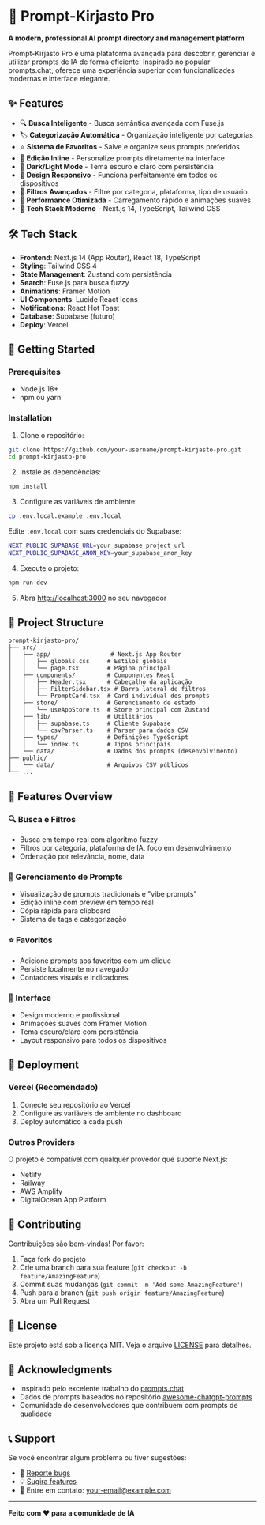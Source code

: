 # 🚀 Prompt-Kirjasto Pro

**A modern, professional AI prompt directory and management platform**

Prompt-Kirjasto Pro é uma plataforma avançada para descobrir, gerenciar e utilizar prompts de IA de forma eficiente. Inspirado no popular prompts.chat, oferece uma experiência superior com funcionalidades modernas e interface elegante.

## ✨ Features

- 🔍 **Busca Inteligente** - Busca semântica avançada com Fuse.js
- 🏷️ **Categorização Automática** - Organização inteligente por categorias
- ⭐ **Sistema de Favoritos** - Salve e organize seus prompts preferidos
- 🎨 **Edição Inline** - Personalize prompts diretamente na interface
- 🌙 **Dark/Light Mode** - Tema escuro e claro com persistência
- 📱 **Design Responsivo** - Funciona perfeitamente em todos os dispositivos
- 🎯 **Filtros Avançados** - Filtre por categoria, plataforma, tipo de usuário
- 🚀 **Performance Otimizada** - Carregamento rápido e animações suaves
- 🔧 **Tech Stack Moderno** - Next.js 14, TypeScript, Tailwind CSS

## 🛠️ Tech Stack

- **Frontend**: Next.js 14 (App Router), React 18, TypeScript
- **Styling**: Tailwind CSS 4
- **State Management**: Zustand com persistência
- **Search**: Fuse.js para busca fuzzy
- **Animations**: Framer Motion
- **UI Components**: Lucide React Icons
- **Notifications**: React Hot Toast
- **Database**: Supabase (futuro)
- **Deploy**: Vercel

## 🚀 Getting Started

### Prerequisites

- Node.js 18+ 
- npm ou yarn

### Installation

1. Clone o repositório:
```bash
git clone https://github.com/your-username/prompt-kirjasto-pro.git
cd prompt-kirjasto-pro
```

2. Instale as dependências:
```bash
npm install
```

3. Configure as variáveis de ambiente:
```bash
cp .env.local.example .env.local
```

Edite `.env.local` com suas credenciais do Supabase:
```bash
NEXT_PUBLIC_SUPABASE_URL=your_supabase_project_url
NEXT_PUBLIC_SUPABASE_ANON_KEY=your_supabase_anon_key
```

4. Execute o projeto:
```bash
npm run dev
```

5. Abra [http://localhost:3000](http://localhost:3000) no seu navegador

## 📁 Project Structure

```
prompt-kirjasto-pro/
├── src/
│   ├── app/                 # Next.js App Router
│   │   ├── globals.css     # Estilos globais
│   │   └── page.tsx        # Página principal
│   ├── components/         # Componentes React
│   │   ├── Header.tsx      # Cabeçalho da aplicação
│   │   ├── FilterSidebar.tsx # Barra lateral de filtros
│   │   └── PromptCard.tsx  # Card individual dos prompts
│   ├── store/              # Gerenciamento de estado
│   │   └── useAppStore.ts  # Store principal com Zustand
│   ├── lib/                # Utilitários
│   │   ├── supabase.ts     # Cliente Supabase
│   │   └── csvParser.ts    # Parser para dados CSV
│   ├── types/              # Definições TypeScript
│   │   └── index.ts        # Tipos principais
│   └── data/               # Dados dos prompts (desenvolvimento)
├── public/
│   └── data/               # Arquivos CSV públicos
└── ...
```

## 🎯 Features Overview

### 🔍 Busca e Filtros
- Busca em tempo real com algoritmo fuzzy
- Filtros por categoria, plataforma de IA, foco em desenvolvimento
- Ordenação por relevância, nome, data

### 📝 Gerenciamento de Prompts
- Visualização de prompts tradicionais e "vibe prompts"
- Edição inline com preview em tempo real
- Cópia rápida para clipboard
- Sistema de tags e categorização

### ⭐ Favoritos
- Adicione prompts aos favoritos com um clique
- Persiste localmente no navegador
- Contadores visuais e indicadores

### 🎨 Interface
- Design moderno e profissional
- Animações suaves com Framer Motion
- Tema escuro/claro com persistência
- Layout responsivo para todos os dispositivos

## 🚀 Deployment

### Vercel (Recomendado)

1. Conecte seu repositório ao Vercel
2. Configure as variáveis de ambiente no dashboard
3. Deploy automático a cada push

### Outros Providers

O projeto é compatível com qualquer provedor que suporte Next.js:
- Netlify
- Railway
- AWS Amplify
- DigitalOcean App Platform

## 🤝 Contributing

Contribuições são bem-vindas! Por favor:

1. Faça fork do projeto
2. Crie uma branch para sua feature (`git checkout -b feature/AmazingFeature`)
3. Commit suas mudanças (`git commit -m 'Add some AmazingFeature'`)
4. Push para a branch (`git push origin feature/AmazingFeature`)
5. Abra um Pull Request

## 📝 License

Este projeto está sob a licença MIT. Veja o arquivo [LICENSE](LICENSE) para detalhes.

## 🙏 Acknowledgments

- Inspirado pelo excelente trabalho do [prompts.chat](https://prompts.chat)
- Dados de prompts baseados no repositório [awesome-chatgpt-prompts](https://github.com/f/awesome-chatgpt-prompts)
- Comunidade de desenvolvedores que contribuem com prompts de qualidade

## 📞 Support

Se você encontrar algum problema ou tiver sugestões:

- 🐛 [Reporte bugs](https://github.com/your-username/prompt-kirjasto-pro/issues)
- 💡 [Sugira features](https://github.com/your-username/prompt-kirjasto-pro/issues)
- 📧 Entre em contato: your-email@example.com

---

**Feito com ❤️ para a comunidade de IA**
